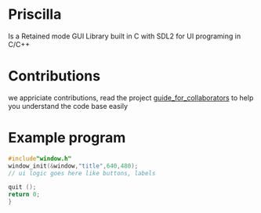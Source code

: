 # Priscilla
Is a Retained mode GUI Library built in C with SDL2 for UI programing in C/C++
# Contributions
we appriciate contributions, read the project [guide_for_collaborators](guide_for_collaborators.md) to help you understand the code base easily

# Example program

```c
#include"window.h"
window_init(&window,"title",640,480);
// ui logic goes here like buttons, labels

quit ();
return 0;
}
```
